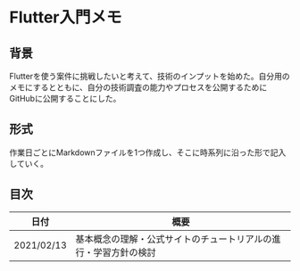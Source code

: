# Flutter入門メモ

## 背景

Flutterを使う案件に挑戦したいと考えて、技術のインプットを始めた。自分用のメモにするとともに、自分の技術調査の能力やプロセスを公開するためにGitHubに公開することにした。

## 形式

作業日ごとにMarkdownファイルを1つ作成し、そこに時系列に沿った形で記入していく。

## 目次

|日付|概要|
|----|-----|
|2021/02/13|基本概念の理解・公式サイトのチュートリアルの進行・学習方針の検討|
